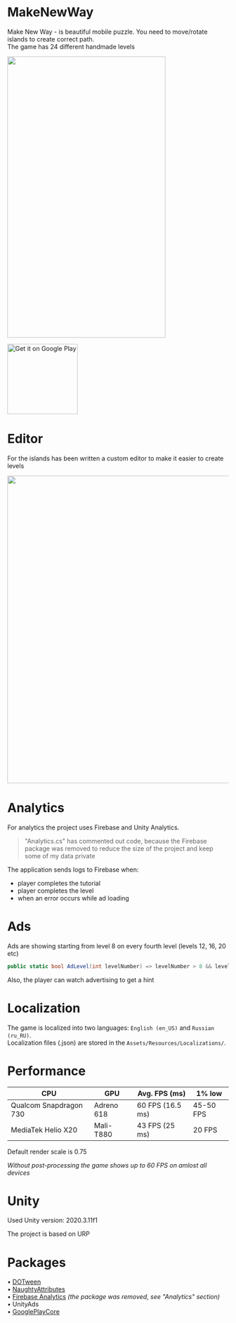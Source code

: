 # MakeNewWay
Make New Way - is beautiful mobile puzzle. You need to move/rotate islands to create correct path.  
The game has 24 different handmade levels

<img src="https://user-images.githubusercontent.com/88380021/176698542-fbb6d25c-3743-461d-929e-7a8eb8fcdf94.gif" width="360" height="640">

<p>
  <a href='https://play.google.com/store/apps/details?id=com.OrdynsStudio.MakeNewWay&pcampaignid=pcampaignidMKT-Other-global-all-co-prtnr-py-PartBadge-Mar2515-1'>
    <img alt='Get it on Google Play' src='https://user-images.githubusercontent.com/88380021/176532928-a273e99c-2559-4799-9c90-84832a6be452.png' width="160"/>
  </a>
</p>

# Editor
For the islands has been written a custom editor to make it easier to create levels  

<img src="https://user-images.githubusercontent.com/88380021/176703225-bf4419e9-6603-4836-829c-2a316e2e7e7b.gif" width="660" height="700">

# Analytics
For analytics the project uses Firebase and Unity Analytics. 
> "Analytics.cs" has commented out code, because the Firebase package was removed to reduce the size of the project and keep some of my data private

The application sends logs to Firebase when:
- player completes the tutorial  
- player completes the level  
- when an error occurs while ad loading

# Ads
Ads are showing starting from level 8 on every fourth level (levels 12, 16, 20 etc)
```C#
public static bool AdLevel(int levelNumber) => levelNumber > 8 && levelNumber % 4 == 0;
```

Also, the player can watch advertising to get a hint

# Localization
The game is localized into two languages: `English (en_US)` and `Russian (ru_RU)`.  
Localization files (.json) are stored in the `Assets/Resources/Localizations/`.

# Performance
| CPU                     | GPU        |   Avg. FPS (ms)   |   1% low  |
| ----------------------- | ---------- | ----------------- | --------- |
| Qualcom Snapdragon 730  | Adreno 618 |  60 FPS (16.5 ms) | 45-50 FPS |
| MediaTek Helio X20      | Mali-T880  |  43 FPS (25 ms)   |   20 FPS  |

Default render scale is 0.75

*Without post-processing the game shows up to 60 FPS on amlost all devices*

# Unity
Used Unity version: 2020.3.11f1

The project is based on URP

# Packages
• [DOTween](http://dotween.demigiant.com/)  
• [NaughtyAttributes](https://github.com/dbrizov/NaughtyAttributes)  
• [Firebase Analytics](https://firebase.google.com/docs/analytics/) *(the package was removed, see "Analytics" section)*  
• UnityAds  
• [GooglePlayCore](https://developer.android.com/guide/playcore)